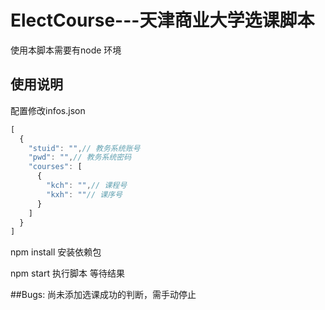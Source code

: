 # ElectCourse---天津商业大学选课脚本

使用本脚本需要有node 环境
## 使用说明


配置修改infos.json
``` javascript
[
  { 
    "stuid": "",// 教务系统账号
    "pwd": "",// 教务系统密码
    "courses": [
      {
        "kch": "",// 课程号
        "kxh": ""// 课序号
      }
    ]
  }
]
```

npm install 安装依赖包

npm start 执行脚本 等待结果

##Bugs:
尚未添加选课成功的判断，需手动停止